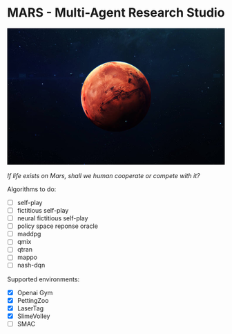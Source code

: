 # MARS - Multi-Agent Research Studio
<img src="https://github.com/quantumiracle/MARS/blob/master/img/mars_label.jpg" alt="drawing" width="1000"/>


*If life exists on Mars, shall we human cooperate or compete with it?* 

Algorithms to do:
- [ ] self-play
- [ ] fictitious self-play
- [ ] neural fictitious self-play
- [ ] policy space reponse oracle
- [ ] maddpg
- [ ] qmix
- [ ] qtran
- [ ] mappo
- [ ] nash-dqn

Supported environments:
- [x] Openai Gym
- [x] PettingZoo
- [x] LaserTag
- [x] SlimeVolley
- [ ] SMAC
